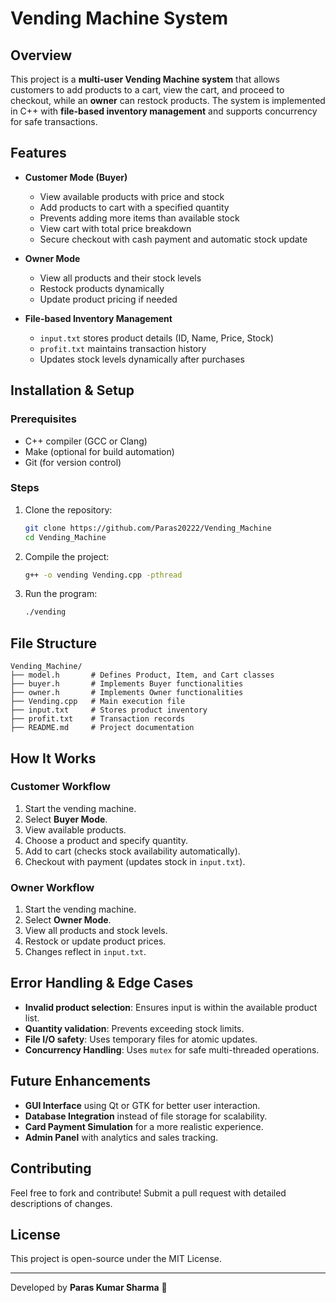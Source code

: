 # Vending Machine System

## Overview
This project is a **multi-user Vending Machine system** that allows customers to add products to a cart, view the cart, and proceed to checkout, while an **owner** can restock products. The system is implemented in C++ with **file-based inventory management** and supports concurrency for safe transactions.

## Features
- **Customer Mode (Buyer)**
  - View available products with price and stock
  - Add products to cart with a specified quantity
  - Prevents adding more items than available stock
  - View cart with total price breakdown
  - Secure checkout with cash payment and automatic stock update
  
- **Owner Mode**
  - View all products and their stock levels
  - Restock products dynamically
  - Update product pricing if needed
  
- **File-based Inventory Management**
  - `input.txt` stores product details (ID, Name, Price, Stock)
  - `profit.txt` maintains transaction history
  - Updates stock levels dynamically after purchases

## Installation & Setup
### Prerequisites
- C++ compiler (GCC or Clang)
- Make (optional for build automation)
- Git (for version control)

### Steps
1. Clone the repository:
   ```bash
   git clone https://github.com/Paras20222/Vending_Machine
   cd Vending_Machine
   ```
2. Compile the project:
   ```bash
   g++ -o vending Vending.cpp -pthread
   ```
3. Run the program:
   ```bash
   ./vending
   ```

## File Structure
```
Vending_Machine/
├── model.h       # Defines Product, Item, and Cart classes
├── buyer.h       # Implements Buyer functionalities
├── owner.h       # Implements Owner functionalities
├── Vending.cpp   # Main execution file
├── input.txt     # Stores product inventory
├── profit.txt    # Transaction records
├── README.md     # Project documentation
```

## How It Works
### Customer Workflow
1. Start the vending machine.
2. Select **Buyer Mode**.
3. View available products.
4. Choose a product and specify quantity.
5. Add to cart (checks stock availability automatically).
6. Checkout with payment (updates stock in `input.txt`).

### Owner Workflow
1. Start the vending machine.
2. Select **Owner Mode**.
3. View all products and stock levels.
4. Restock or update product prices.
5. Changes reflect in `input.txt`.

## Error Handling & Edge Cases
- **Invalid product selection**: Ensures input is within the available product list.
- **Quantity validation**: Prevents exceeding stock limits.
- **File I/O safety**: Uses temporary files for atomic updates.
- **Concurrency Handling**: Uses `mutex` for safe multi-threaded operations.

## Future Enhancements
- **GUI Interface** using Qt or GTK for better user interaction.
- **Database Integration** instead of file storage for scalability.
- **Card Payment Simulation** for a more realistic experience.
- **Admin Panel** with analytics and sales tracking.

## Contributing
Feel free to fork and contribute! Submit a pull request with detailed descriptions of changes.

## License
This project is open-source under the MIT License.

---
Developed by **Paras Kumar Sharma** 🚀

